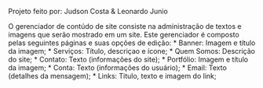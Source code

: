 Projeto feito por:
Judson Costa & Leonardo Junio

O gerenciador de contúdo de site consiste na administração de textos e imagens que serão mostrado em um site.
Este gerenciador é composto pelas seguintes páginas e suas opções de edição:
    * Banner: Imagem e título da imagem;
    * Serviços: Título, descriçao e ícone;
    * Quem Somos: Descrição do site;
    * Contato: Texto (informações do site);
    * Portfólio: Imagem e título da imagem;
    * Conta: Texto (informações do usuário);
    * Email: Texto (detalhes da mensagem);
    * Links: Titulo, texto e imagem do link;
